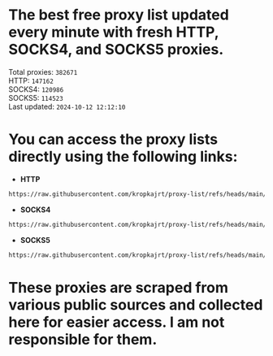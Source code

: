 # The best free proxy list updated every minute with fresh HTTP, SOCKS4, and SOCKS5 proxies.

Total proxies: `382671`  
HTTP: `147162`  
SOCKS4: `120986`  
SOCKS5: `114523`  
Last updated: `2024-10-12 12:12:10`  

# You can access the proxy lists directly using the following links:

- **HTTP**

```bash
https://raw.githubusercontent.com/kropkajrt/proxy-list/refs/heads/main/http.txt
```

- **SOCKS4**

```bash
https://raw.githubusercontent.com/kropkajrt/proxy-list/refs/heads/main/socks4.txt
```

- **SOCKS5**

```bash
https://raw.githubusercontent.com/kropkajrt/proxy-list/refs/heads/main/socks5.txt
```

# These proxies are scraped from various public sources and collected here for easier access. I am not responsible for them.